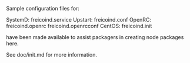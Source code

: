 Sample configuration files for:

SystemD: freicoind.service
Upstart: freicoind.conf
OpenRC:  freicoind.openrc
         freicoind.openrcconf
CentOS:  freicoind.init

have been made available to assist packagers in creating node packages here.

See doc/init.md for more information.
